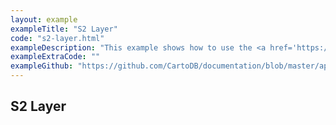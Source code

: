 ```yaml
---
layout: example
exampleTitle: "S2 Layer"
code: "s2-layer.html"
exampleDescription: "This example shows how to use the <a href='https://deck.gl/docs/api-reference/geo-layers/s2-layer' target='_blank'>S2Layer</a> to render polygons with geometry based on an S2 token (geospatial index)."
exampleExtraCode: ""
exampleGithub: "https://github.com/CartoDB/documentation/blob/master/app/content/deck-gl/examples/clustering-and-aggregation/s2-layer.html"
---
```

## S2 Layer
